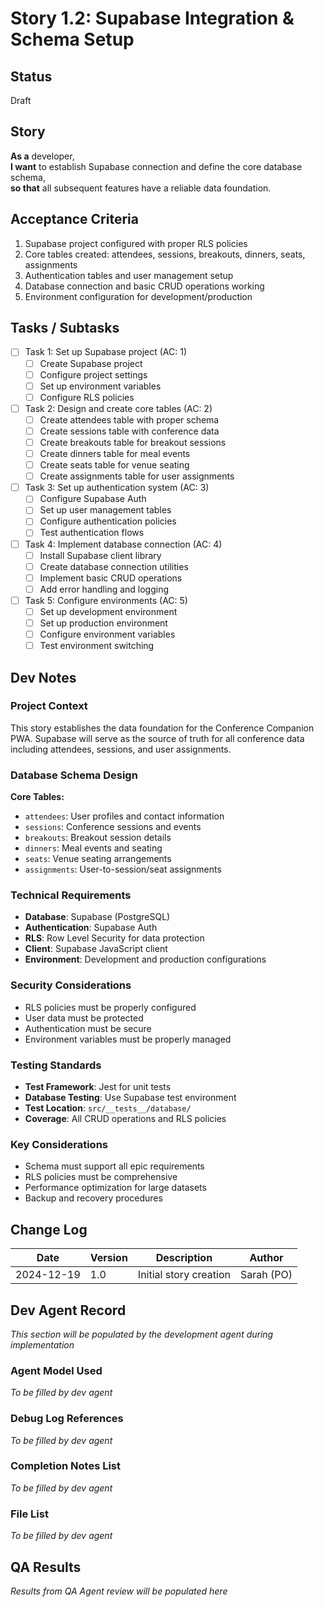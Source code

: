 # Story 1.2: Supabase Integration & Schema Setup

## Status
Draft

## Story
**As a** developer,  
**I want** to establish Supabase connection and define the core database schema,  
**so that** all subsequent features have a reliable data foundation.

## Acceptance Criteria
1. Supabase project configured with proper RLS policies
2. Core tables created: attendees, sessions, breakouts, dinners, seats, assignments
3. Authentication tables and user management setup
4. Database connection and basic CRUD operations working
5. Environment configuration for development/production

## Tasks / Subtasks
- [ ] Task 1: Set up Supabase project (AC: 1)
  - [ ] Create Supabase project
  - [ ] Configure project settings
  - [ ] Set up environment variables
  - [ ] Configure RLS policies
- [ ] Task 2: Design and create core tables (AC: 2)
  - [ ] Create attendees table with proper schema
  - [ ] Create sessions table with conference data
  - [ ] Create breakouts table for breakout sessions
  - [ ] Create dinners table for meal events
  - [ ] Create seats table for venue seating
  - [ ] Create assignments table for user assignments
- [ ] Task 3: Set up authentication system (AC: 3)
  - [ ] Configure Supabase Auth
  - [ ] Set up user management tables
  - [ ] Configure authentication policies
  - [ ] Test authentication flows
- [ ] Task 4: Implement database connection (AC: 4)
  - [ ] Install Supabase client library
  - [ ] Create database connection utilities
  - [ ] Implement basic CRUD operations
  - [ ] Add error handling and logging
- [ ] Task 5: Configure environments (AC: 5)
  - [ ] Set up development environment
  - [ ] Set up production environment
  - [ ] Configure environment variables
  - [ ] Test environment switching

## Dev Notes
### Project Context
This story establishes the data foundation for the Conference Companion PWA. Supabase will serve as the source of truth for all conference data including attendees, sessions, and user assignments.

### Database Schema Design
**Core Tables:**
- `attendees`: User profiles and contact information
- `sessions`: Conference sessions and events
- `breakouts`: Breakout session details
- `dinners`: Meal events and seating
- `seats`: Venue seating arrangements
- `assignments`: User-to-session/seat assignments

### Technical Requirements
- **Database**: Supabase (PostgreSQL)
- **Authentication**: Supabase Auth
- **RLS**: Row Level Security for data protection
- **Client**: Supabase JavaScript client
- **Environment**: Development and production configurations

### Security Considerations
- RLS policies must be properly configured
- User data must be protected
- Authentication must be secure
- Environment variables must be properly managed

### Testing Standards
- **Test Framework**: Jest for unit tests
- **Database Testing**: Use Supabase test environment
- **Test Location**: `src/__tests__/database/`
- **Coverage**: All CRUD operations and RLS policies

### Key Considerations
- Schema must support all epic requirements
- RLS policies must be comprehensive
- Performance optimization for large datasets
- Backup and recovery procedures

## Change Log
| Date | Version | Description | Author |
|------|---------|-------------|---------|
| 2024-12-19 | 1.0 | Initial story creation | Sarah (PO) |

## Dev Agent Record
*This section will be populated by the development agent during implementation*

### Agent Model Used
*To be filled by dev agent*

### Debug Log References
*To be filled by dev agent*

### Completion Notes List
*To be filled by dev agent*

### File List
*To be filled by dev agent*

## QA Results
*Results from QA Agent review will be populated here*
